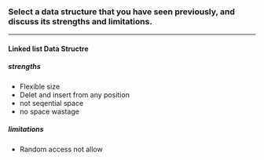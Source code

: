 <h3>Select a data structure that you have seen previously, and discuss its strengths and limitations.</h3>
<hr>
<h4>Linked list Data Structre</h4>
<h5>strengths</h5>
<ul>
<li>Flexible size</li>
<li>Delet and insert from any position</li>
<li>not seqential space</li>
<li>no space wastage</li>
</ul>

<h5>limitations</h5>
<ul>
<li>Random access not allow</li>
</ul>
